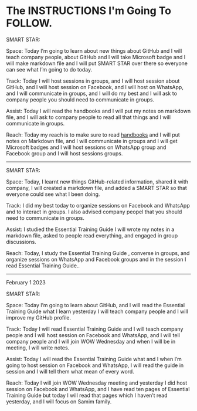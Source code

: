 # The INSTRUCTIONS I'm Going To FOLLOW.

SMART STAR:

Space: Today I’m going to learn about new things about GitHub and I will teach company people, about GitHub and I will take Microsoft badge and I will make markdown file and I will put SMART STAR over there so everyone can see what I’m going to do today. 

Track: Today I will host sessions in groups, and I will host session about GitHub, and I will host session on Facebook, and I will host on WhatsApp, and I will communicate in groups, and I will do my best and I will ask to company people you should need to communicate in groups.

Assist: Today I will read the handbooks and I will put my notes on markdown file, and I will ask to company people to read all that things and I will communicate in groups.

Reach: Today my reach is to make sure to read [handbooks](https://reveltek.com/files/training-manual.pdf) and I will put notes on Markdown file, and I will communicate in groups and I will get Microsoft badges and I will host sessions on WhatsApp group and Facebook group and I will host sessions groups. 

---

SMART STAR:

Space: Today, I learnt new things GitHub-related information, shared it with company, I will created a markdown file, and added a SMART STAR so that everyone could see what I been doing.

Track: I did my best today to organize sessions on Facebook and WhatsApp and to interact in groups. I also advised company peopel that you should need to communicate in groups.

Assist: I studied the Essential Training Guide I will wrote my notes in a markdown file, asked to people read everything, and engaged in group discussions.

Reach: Today, I study the Essential Training Guide , converse in groups, and organize sessions on WhatsApp and Facebook groups and in the session I read Essential Training Guide..

---

February 1 2023

SMART STAR:

Space: Today I’m going to learn about GitHub, and I will read the Essential Training Guide what I learn yesterday I will teach company people and I will improve my GitHub profile.

Track: Today I will read Essential Training Guide and I will teach company people and I will host session on Facebook and WhatsApp, and I will tell company people and I will join WOW Wednesday and when I will be in meeting, I will write notes.

Assist: Today I will read the Essential Training Guide what and I when I’m going to host session on Facebook and WhatsApp, I will read the guide in session and I will tell them what mean of every word.

Reach: Today I will join WOW Wednesday meeting and yesterday I did host session on Facebook and WhatsApp, and I have read ten pages of Essential Training Guide but today I will read that pages which I haven’t read yesterday, and I will focus on Samim family.

